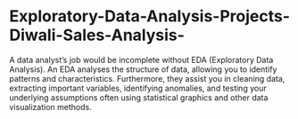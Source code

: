 # Exploratory-Data-Analysis-Projects-Diwali-Sales-Analysis-

A data analyst’s job would be incomplete without EDA (Exploratory Data Analysis). An EDA analyses the structure of data, allowing you to identify patterns and characteristics. Furthermore, they assist you in cleaning data, extracting important variables, identifying anomalies, and testing your underlying assumptions often using statistical graphics and other data visualization methods.
